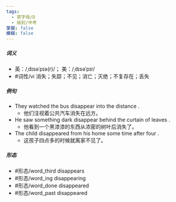 ```yaml
---
tags:
  - 首字母/D
  - 级别/中考
掌握: false
模糊: false
---
```

##### 词义
- 英：/ˌdɪsəˈpɪə(r)/； 美：/ˌdɪsəˈpɪr/
- #词性/vi  消失；失踪；不见；消亡；灭绝；不复存在；丢失
##### 例句
- They watched the bus disappear into the distance .
	- 他们注视着公共汽车消失在远方。
- He saw something dark disappear behind the curtain of leaves .
	- 他看到一个黑漆漆的东西从浓密的树叶后消失了。
- The child disappeared from his home some time after four .
	- 这孩子四点多的时候就离家不见了。
##### 形态
- #形态/word_third disappears
- #形态/word_ing disappearing
- #形态/word_done disappeared
- #形态/word_past disappeared
